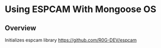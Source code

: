 # Using ESPCAM With Mongoose OS

## Overview

Initializes espcam library https://github.com/R0G-DEV/espcam
